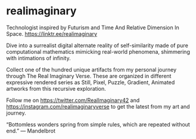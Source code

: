 # realimaginary
Technologist inspired by Futurism and Time And Relative Dimension In Space.
https://linktr.ee/realimaginary

Dive into a surrealist digital alternate reality of self-similarity made of pure computational mathematics mimicking real-world phenomena, shimmering with intimations of infinity.

Collect one of the hundred unique artifacts from my personal journey through The Real Imaginary Verse. These are organized in different expressive rendered series as Still, Pixel, Puzzle, Gradient, Animated artworks from this recursive exploration.

Follow me on https://twitter.com/RealImaginary42 and https://instagram.com/realimaginaryverse to get the latest from my art and journey.

“Bottomless wonders spring from simple rules, which are repeated without end.” ― Mandelbrot
